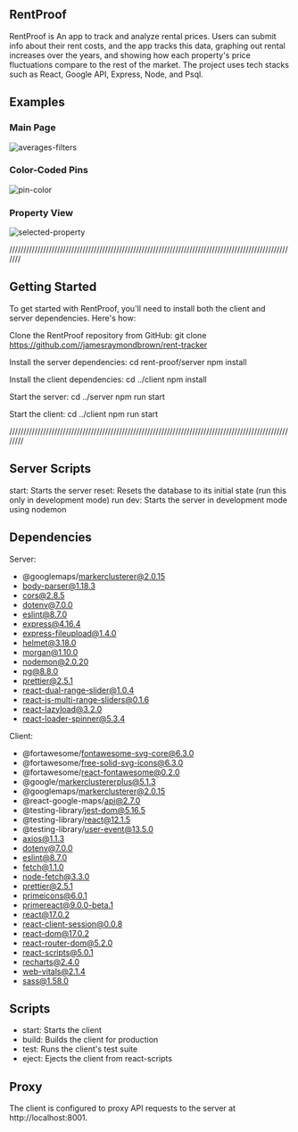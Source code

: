 ## RentProof

RentProof is An app to track and analyze rental prices. Users can submit info about their rent costs, and the app tracks this data, graphing out rental increases over the years, and showing how each property's price fluctuations compare to the rest of the market. The project uses tech stacks such as React, Google API, Express, Node, and Psql.


## Examples

### Main Page

![averages-filters](https://user-images.githubusercontent.com/114964214/219803273-82b17612-df77-457b-8ff4-84e6411a84ce.gif)

### Color-Coded Pins

![pin-color](https://user-images.githubusercontent.com/114964214/219803406-846513ee-60bf-4f69-ae85-7c1c1b0a4be1.gif)


### Property View

![selected-property](https://user-images.githubusercontent.com/114964214/219803343-a6fc91a7-ff3f-456e-959f-dcf60b886304.gif)


///////////////////////////////////////////////////////////////////////////////////////////////////////

## Getting Started

To get started with RentProof, you'll need to install both the client and server dependencies. Here's how:

Clone the RentProof repository from GitHub:
git clone https://github.com//jamesraymondbrown/rent-tracker

Install the server dependencies:
cd rent-proof/server
npm install

Install the client dependencies:
cd ../client
npm install

Start the server:
cd ../server
npm run start

Start the client:
cd ../client
npm run start

////////////////////////////////////////////////////////////////////////////////////////////////////////

## Server Scripts

start: Starts the server
reset: Resets the database to its initial state (run this only in development mode)
run dev: Starts the server in development mode using nodemon

## Dependencies

Server:

- @googlemaps/markerclusterer@2.0.15
- body-parser@1.18.3
- cors@2.8.5
- dotenv@7.0.0
- eslint@8.7.0
- express@4.16.4
- express-fileupload@1.4.0
- helmet@3.18.0
- morgan@1.10.0
- nodemon@2.0.20
- pg@8.8.0
- prettier@2.5.1
- react-dual-range-slider@1.0.4
- react-js-multi-range-sliders@0.1.6
- react-lazyload@3.2.0
- react-loader-spinner@5.3.4

Client:

- @fortawesome/fontawesome-svg-core@6.3.0
- @fortawesome/free-solid-svg-icons@6.3.0
- @fortawesome/react-fontawesome@0.2.0
- @google/markerclustererplus@5.1.3
- @googlemaps/markerclusterer@2.0.15
- @react-google-maps/api@2.7.0
- @testing-library/jest-dom@5.16.5
- @testing-library/react@12.1.5
- @testing-library/user-event@13.5.0
- axios@1.1.3
- dotenv@7.0.0
- eslint@8.7.0
- fetch@1.1.0
- node-fetch@3.3.0
- prettier@2.5.1
- primeicons@6.0.1
- primereact@9.0.0-beta.1
- react@17.0.2
- react-client-session@0.0.8
- react-dom@17.0.2
- react-router-dom@5.2.0
- react-scripts@5.0.1
- recharts@2.4.0
- web-vitals@2.1.4
- sass@1.58.0

## Scripts

- start: Starts the client
- build: Builds the client for production
- test: Runs the client's test suite
- eject: Ejects the client from react-scripts

## Proxy

The client is configured to proxy API requests to the server at http://localhost:8001.

